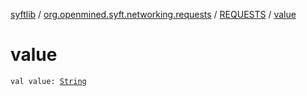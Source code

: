 [syftlib](../../index.md) / [org.openmined.syft.networking.requests](../index.md) / [REQUESTS](index.md) / [value](./value.md)

# value

`val value: `[`String`](https://kotlinlang.org/api/latest/jvm/stdlib/kotlin/-string/index.html)